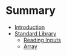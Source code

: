 # Summary

* [Introduction](introduction.md)
* [Standard Library](stdlib.md "Standard Library")
  * [Reading Inputs](input.md)
  * [Array](array.md)

